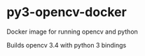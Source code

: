 # py3-opencv-docker
Docker image for running opencv and python

Builds opencv 3.4 with python 3 bindings
